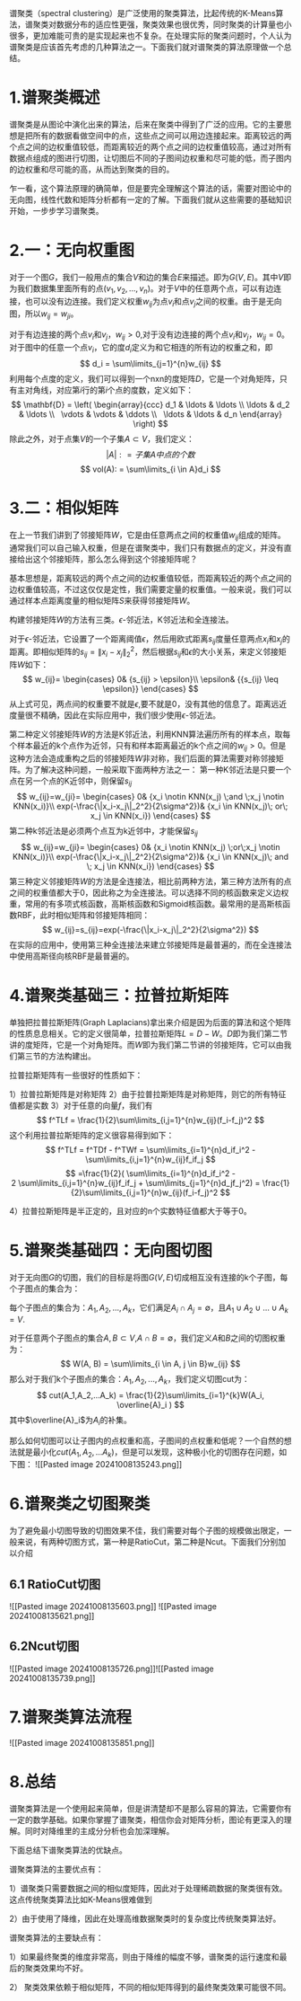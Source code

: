 谱聚类（spectral clustering）是广泛使用的聚类算法，比起传统的K-Means算法，谱聚类对数据分布的适应性更强，聚类效果也很优秀，同时聚类的计算量也小很多，更加难能可贵的是实现起来也不复杂。在处理实际的聚类问题时，个人认为谱聚类是应该首先考虑的几种算法之一。下面我们就对谱聚类的算法原理做一个总结。

# 1.谱聚类概述
谱聚类是从图论中演化出来的算法，后来在聚类中得到了广泛的应用。它的主要思想是把所有的数据看做空间中的点，这些点之间可以用边连接起来。距离较远的两个点之间的边权重值较低，而距离较近的两个点之间的边权重值较高，通过对所有数据点组成的图进行切图，让切图后不同的子图间边权重和尽可能的低，而子图内的边权重和尽可能的高，从而达到聚类的目的。

乍一看，这个算法原理的确简单，但是要完全理解这个算法的话，需要对图论中的无向图，线性代数和矩阵分析都有一定的了解。下面我们就从这些需要的基础知识开始，一步步学习谱聚类。

# 2.一：无向权重图
对于一个图$G$，我们一般用点的集合$V$和边的集合$E$来描述。即为$G(V,E)$。其中$V$即为我们数据集里面所有的点$(v_1,v_2,...,v_n)$。对于$V$中的任意两个点，可以有边连接，也可以没有边连接。我们定义权重$w_{ij}$为点$v_i$和点$v_j$之间的权重。由于是无向图，所以$w_{ij} = w_{ji}$。

对于有边连接的两个点$v_i$和$v_j$，$w_{ij}>0$,对于没有边连接的两个点$v_i$和$v_j$，$w_{ij}=0$。对于图中的任意一个点$v_i$，它的度$d_i$定义为和它相连的所有边的权重之和，即
$$
d_i = \sum\limits_{j=1}^{n}w_{ij}
$$
利用每个点度的定义，我们可以得到一个nxn的度矩阵$D$，它是一个对角矩阵，只有主对角线，对应第$i$行的第$i$个点的度数，定义如下：
$$
\mathbf{D} = \left( \begin{array}{ccc} d_1 & \ldots & \ldots \\ \ldots & d_2 & \ldots \\   \vdots & \vdots & \ddots \\   \ldots & \ldots &  d_n \end{array} \right)
$$
除此之外，对于点集$V$的一个子集$A \subset V$，我们定义：
$$
|A|: = 子集A中点的个数
$$
$$
vol(A): = \sum\limits_{i \in A}d_i
$$
# 3.二：相似矩阵
在上一节我们讲到了邻接矩阵$W$，它是由任意两点之间的权重值$w_{ij}$组成的矩阵。通常我们可以自己输入权重，但是在谱聚类中，我们只有数据点的定义，并没有直接给出这个邻接矩阵，那么怎么得到这个邻接矩阵呢？

基本思想是，距离较远的两个点之间的边权重值较低，而距离较近的两个点之间的边权重值较高，不过这仅仅是定性，我们需要定量的权重值。一般来说，我们可以通过样本点距离度量的相似矩阵$S$来获得邻接矩阵$W$。

构建邻接矩阵$W$的方法有三类。$\epsilon$-邻近法，K邻近法和全连接法。

对于$\epsilon$-邻近法，它设置了一个距离阈值$\epsilon$，然后用欧式距离$s_{ij}$度量任意两点$x_i$和$x_j$的距离。即相似矩阵的$s_{ij} = \|x_i-x_j\|_2^2$，然后根据$s_{ij}$和$\epsilon$的大小关系，来定义邻接矩阵$W$如下：
$$
w_{ij}= \begin{cases} 0& {s_{ij} > \epsilon}\\ \epsilon& {{s_{ij} \leq \epsilon}} \end{cases}
$$
从上式可见，两点间的权重要不就是$\epsilon$,要不就是0，没有其他的信息了。距离远近度量很不精确，因此在实际应用中，我们很少使用$\epsilon$-邻近法。

第二种定义邻接矩阵$W$的方法是K邻近法，利用KNN算法遍历所有的样本点，取每个样本最近的k个点作为近邻，只有和样本距离最近的k个点之间的$w_{ij}>0$。但是这种方法会造成重构之后的邻接矩阵$W$非对称，我们后面的算法需要对称邻接矩阵。为了解决这种问题，一般采取下面两种方法之一：
第一种K邻近法是只要一个点在另一个点的K近邻中，则保留$s_{ij}$
$$
w_{ij}=w_{ji}= \begin{cases} 0& {x_i \notin KNN(x_j) \;and \;x_j \notin KNN(x_i)}\\ exp(-\frac{\|x_i-x_j\|_2^2}{2\sigma^2})& {x_i \in KNN(x_j)\; or\; x_j \in KNN(x_i}) \end{cases}
$$
第二种k邻近法是必须两个点互为k近邻中，才能保留$s_{ij}$
$$
w_{ij}=w_{ji}= \begin{cases} 0& {x_i \notin KNN(x_j) \;or\;x_j \notin KNN(x_i)}\\ exp(-\frac{\|x_i-x_j\|_2^2}{2\sigma^2})& {x_i \in KNN(x_j)\; and \; x_j \in KNN(x_i}) \end{cases}
$$
第三种定义邻接矩阵$W$的方法是全连接法，相比前两种方法，第三种方法所有的点之间的权重值都大于0，因此称之为全连接法。可以选择不同的核函数来定义边权重，常用的有多项式核函数，高斯核函数和Sigmoid核函数。最常用的是高斯核函数RBF，此时相似矩阵和邻接矩阵相同：
$$
w_{ij}=s_{ij}=exp(-\frac{\|x_i-x_j\|_2^2}{2\sigma^2})
$$
在实际的应用中，使用第三种全连接法来建立邻接矩阵是最普遍的，而在全连接法中使用高斯径向核RBF是最普遍的。

# 4.谱聚类基础三：拉普拉斯矩阵
单独把拉普拉斯矩阵(Graph Laplacians)拿出来介绍是因为后面的算法和这个矩阵的性质息息相关。它的定义很简单，拉普拉斯矩阵$L=D−W$。$D$即为我们第二节讲的度矩阵，它是一个对角矩阵。而$W$即为我们第二节讲的邻接矩阵，它可以由我们第三节的方法构建出。

拉普拉斯矩阵有一些很好的性质如下：

1）拉普拉斯矩阵是对称矩阵
2）由于拉普拉斯矩阵是对称矩阵，则它的所有特征值都是实数
3）对于任意的向量$f$，我们有
$$
f^TLf = \frac{1}{2}\sum\limits_{i,j=1}^{n}w_{ij}(f_i-f_j)^2
$$
这个利用拉普拉斯矩阵的定义很容易得到如下：
$$
f^TLf = f^TDf - f^TWf = \sum\limits_{i=1}^{n}d_if_i^2 - \sum\limits_{i,j=1}^{n}w_{ij}f_if_j
$$
$$
=\frac{1}{2}( \sum\limits_{i=1}^{n}d_if_i^2 - 2 \sum\limits_{i,j=1}^{n}w_{ij}f_if_j + \sum\limits_{j=1}^{n}d_jf_j^2) = \frac{1}{2}\sum\limits_{i,j=1}^{n}w_{ij}(f_i-f_j)^2
$$

4）拉普拉斯矩阵是半正定的，且对应的n个实数特征值都大于等于0。

# 5.谱聚类基础四：无向图切图
对于无向图$G$的切图，我们的目标是将图$G(V,E)$切成相互没有连接的k个子图，每个子图点的集合为：

每个子图点的集合为：$A_1,A_2,...,A_k$，它们满足$A_i \cap A_j = \emptyset$，且$A_1 \cup A_2 \cup ... \cup A_k = V$.

对于任意两个子图点的集合$A,B \subset V$,$A\cap B=\emptyset$，我们定义$A$和$B$之间的切图权重为：
$$
W(A, B) = \sum\limits_{i \in A, j \in B}w_{ij}
$$
那么对于我们k个子图点的集合：$A_1,A_2,...,A_k$，我们定义切图cut为：
$$
cut(A_1,A_2,...A_k) = \frac{1}{2}\sum\limits_{i=1}^{k}W(A_i, \overline{A}_i )
$$
其中$\overline{A}_i$为$A_i$的补集。

那么如何切图可以让子图内的点权重和高，子图间的点权重和低呢？一个自然的想法就是最小化$cut(A_1,A_2,...A_k)$，但是可以发现，这种极小化的切图存在问题，如下图：
![[Pasted image 20241008135243.png]]

# 6.谱聚类之切图聚类
为了避免最小切图导致的切图效果不佳，我们需要对每个子图的规模做出限定，一般来说，有两种切图方式，第一种是RatioCut，第二种是Ncut。下面我们分别加以介绍

## 6.1 RatioCut切图
![[Pasted image 20241008135603.png]]
![[Pasted image 20241008135621.png]]

## 6.2Ncut切图
![[Pasted image 20241008135726.png]]![[Pasted image 20241008135739.png]]
# 7.谱聚类算法流程
![[Pasted image 20241008135851.png]]

# 8.总结
谱聚类算法是一个使用起来简单，但是讲清楚却不是那么容易的算法，它需要你有一定的数学基础。如果你掌握了谱聚类，相信你会对矩阵分析，图论有更深入的理解。同时对降维里的主成分分析也会加深理解。

下面总结下谱聚类算法的优缺点。

谱聚类算法的主要优点有：

1）谱聚类只需要数据之间的相似度矩阵，因此对于处理稀疏数据的聚类很有效。这点传统聚类算法比如K-Means很难做到

2）由于使用了降维，因此在处理高维数据聚类时的复杂度比传统聚类算法好。

谱聚类算法的主要缺点有：

1）如果最终聚类的维度非常高，则由于降维的幅度不够，谱聚类的运行速度和最后的聚类效果均不好。

2） 聚类效果依赖于相似矩阵，不同的相似矩阵得到的最终聚类效果可能很不同。